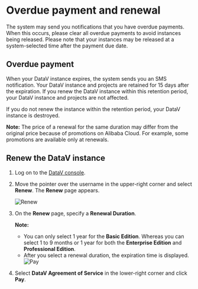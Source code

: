 # Overdue payment and renewal

The system may send you notifications that you have overdue payments. When this occurs, please clear all overdue payments to avoid instances being released. Please note that your instances may be released at a system-selected time after the payment due date.

## Overdue payment

When your DataV instance expires, the system sends you an SMS notification. Your DataV instance and projects are retained for 15 days after the expiration. If you renew the DataV instance within this retention period, your DataV instance and projects are not affected.

If you do not renew the instance within the retention period, your DataV instance is destroyed.

**Note:** The price of a renewal for the same duration may differ from the original price because of promotions on Alibaba Cloud. For example, some promotions are available only at renewals.

## Renew the DataV instance

1.  Log on to the [DataV console](https://datav.alibabacloud.com/).

2.  Move the pointer over the username in the upper-right corner and select **Renew**. The **Renew** page appears.

    ![Renew](https://static-aliyun-doc.oss-accelerate.aliyuncs.com/assets/img/en-US/4749608851/p101397.png)

3.  On the **Renew** page, specify a **Renewal Duration**.

    **Note:**

    -   You can only select 1 year for the **Basic Edition**. Whereas you can select 1 to 9 months or 1 year for both the **Enterprise Edition** and **Professional Edition**.
    -   After you select a renewal duration, the expiration time is displayed.
    ![Pay](https://static-aliyun-doc.oss-accelerate.aliyuncs.com/assets/img/en-US/4749608851/p101398.png)

4.  Select **DataV Agreement of Service** in the lower-right corner and click **Pay**.


